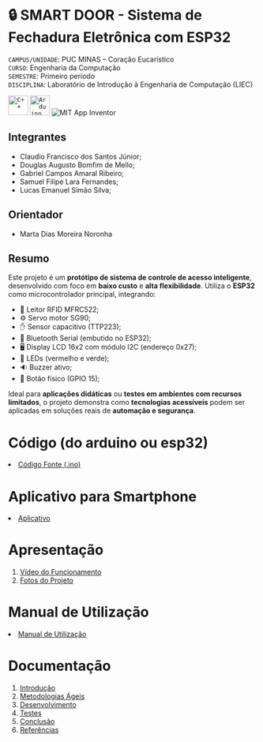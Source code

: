 # 🔒 SMART DOOR - Sistema de Fechadura Eletrônica com ESP32



`CAMPUS/UNIDADE`: PUC MINAS – Coração Eucarístico  
`CURSO`: Engenharia da Computação  
`SEMESTRE`: Primeiro período  
`DISCIPLINA`: Laboratório de Introdução à Engenharia de Computação (LIEC)

<code><img src="https://cdn.jsdelivr.net/gh/devicons/devicon/icons/c/c-original.svg" width="40" height="40" title="C++"/></code>
<code><img src="https://cdn.jsdelivr.net/gh/devicons/devicon/icons/arduino/arduino-original.svg" width="40" height="40" title="Arduino"/></code>
![MIT App Inventor](https://upload.wikimedia.org/wikipedia/commons/thumb/6/6e/MIT_App_Inventor_logo.png/600px-MIT_App_Inventor_logo.png)




## Integrantes

* Claudio Francisco dos Santos Júnior;
* Douglas Augusto Bomfim de Mello; 
* Gabriel Campos Amaral Ribeiro;
* Samuel Filipe Lara Fernandes;
* Lucas Emanuel Simão Silva;

## Orientador

*  Marta Dias Moreira Noronha

## Resumo

Este projeto é um **protótipo de sistema de controle de acesso inteligente**, desenvolvido com foco em **baixo custo** e **alta flexibilidade**. Utiliza o **ESP32** como microcontrolador principal, integrando:

- 🔑 Leitor RFID MFRC522; 
- ⚙️ Servo motor SG90;  
- ✋ Sensor capacitivo (TTP223);  
- 📱 Bluetooth Serial (embutido no ESP32);  
- 🖥️ Display LCD 16x2 com módulo I2C (endereço 0x27);  
- 🔔 LEDs (vermelho e verde);  
- 🔉 Buzzer ativo;  
- 🔘 Botão físico (GPIO 15);  

Ideal para **aplicações didáticas** ou **testes em ambientes com recursos limitados**, o projeto demonstra como **tecnologias acessíveis** podem ser aplicadas em soluções reais de **automação e segurança**.

# Código (do arduino ou esp32)

<li><a href="Codigo/README.md"> Código Fonte (.ino)</a></li>

# Aplicativo para Smartphone

<li><a href="App/README.md"> Aplicativo </a></li>

# Apresentação

<ol>
<li><a href="Apresentacao/README.md"> Vídeo do Funcionamento</a></li>
<li><a href="Apresentacao/README.md"> Fotos do Projeto</a></li>
</ol>

# Manual de Utilização

<li><a href="Manual/manual de utilização.md"> Manual de Utilização</a></li>


# Documentação

<ol>
<li><a href="Documentacao/01-Introducão.md"> Introdução</a></li>
<li><a href="Documentacao/02-Metodologias Ágeis.md"> Metodologias Ágeis</a></li>
<li><a href="Documentacao/03-Desenvolvimento.md"> Desenvolvimento </a></li>
<li><a href="Documentacao/04-Testes.md"> Testes </a></li>
<li><a href="Documentacao/05-Conclusão.md"> Conclusão </a></li>
<li><a href="Documentacao/06-Referências.md"> Referências </a></li>
</ol>

